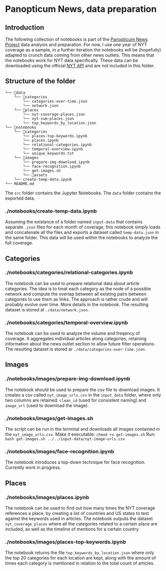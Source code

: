 # Panopticum News, data preparation

## Introduction
The following collection of notebooks is part of the [Panopticum News Project](https://mlml.io/p/panopticum-news/) data analysis and preparation. For now, I use one year of NYT coverage as a sample, in a further iteration the notebooks will be (hopefully) adapted to crunch data coming from other news outlets. This means that the notebooks work for NYT data specifically. These data can be downloaded using the official [NYT API](https://developer.nytimes.com/apis) and are not included in this folder.

## Structure of the folder
    └── 📁data
        └── 📁categories
            └── categories-over-time.json
            └── network.json
        └── 📁places
            └── nyt-coverage-places.json
            └── nyt-sum-places.json
            └── top_keywords_by_location.json
    └── 📁notebooks
        └── 📁categories
            └── places-top-keywords.ipynb
            └── places.ipynb
            └── relational-categories.ipynb
            └── temporal-overview.ipynb
            └── unique_keywords.txt
        └── 📁images
            └── prepare-img-download.ipynb
            └── face-recognition.ipynb
            └── get-images.sh
            └── 📁assets
        └── create-temp-data.ipynb
    └── README.md


The `src` folder contains the Jupyter Notebooks. The `data` folder contains the exported data.

### ./notebooks/create-temp-data.ipynb
Assuming the existance of a folder named `input-data` that contains separate `.json` files for each month of coverage, this notebook simply loads and concatenate all the files and exports a dataset called `temp-data.json` in the same folder. This data will be used within the notebooks to analyze the full coverage.

## Categories

### ./notebooks/categories/relational-categories.ipynb
The notebook can be used to prepare relational data about article categories. The idea is to treat each category as the node of a possible network and compute the overlap between all existing pairs between categories to use them as links. The approach is rather crude and will probably evolve over time. More details in the notebook. The resulting dataset is stored at `./data/network.json`.

### ./notebooks/categories/temporal-overview.ipynb
The notebook can be used to analyze the volume and freqency of coverage. It aggregates individual articles along categories, retaining information about the news outlet section to allow future filter operations. The resulting dataset is stored ar `./data/categories-over-time.json`.

## Images

### ./notebooks/images/prepare-img-download.ipynb
The notebook should be used to prepare the csv file to download images. It creates a csv called `nyt_image_urls.csv` in the `input_data` folder, where only two columns are retained: `clean_id` (used for consistent naming) and `image_url` (used to download the image).

### ./notebooks/images/get-images.sh
The script can be run in the terminal and downloads all images contained in the `nyt_image_urls.csv`.
Make it executable:
``` chmod +x get-images.sh ```
Run:
``` bash get-images.sh ../../input-data/nyt-image-urls.csv ```

### ./notebooks/images/face-recognition.ipynb
The notebook introduces a top-down technique for face recognition. Currently work in progress.

## Places

### ./notebooks/images/places.ipynb
The notebook can be used to find out how many times the NYT coverage references a place, by creating a list of countries and US states to test against the keywords used in articles. The notebook outputs the dataset `nyt_coverage_places` where all the categories related to a certain place are included, as well as the timeline of mentions for a certain country. 

### ./notebooks/images/places-top-keywords.ipynb
The notebook returns the file `top_keywords_by_location.json` where only the top 20 categories for each location are kept, along with the amount of times each category is mentioned in relation to the total count of articles.